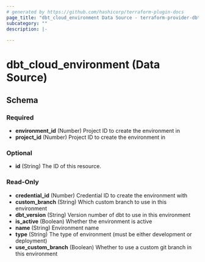 ```yaml
---
# generated by https://github.com/hashicorp/terraform-plugin-docs
page_title: "dbt_cloud_environment Data Source - terraform-provider-dbt-cloud"
subcategory: ""
description: |-
  
---
```


# dbt_cloud_environment (Data Source)





<!-- schema generated by tfplugindocs -->
## Schema

### Required

- **environment_id** (Number) Project ID to create the environment in
- **project_id** (Number) Project ID to create the environment in

### Optional

- **id** (String) The ID of this resource.

### Read-Only

- **credential_id** (Number) Credential ID to create the environment with
- **custom_branch** (String) Which custom branch to use in this environment
- **dbt_version** (String) Version number of dbt to use in this environment
- **is_active** (Boolean) Whether the environment is active
- **name** (String) Environment name
- **type** (String) The type of environment (must be either development or deployment)
- **use_custom_branch** (Boolean) Whether to use a custom git branch in this environment


